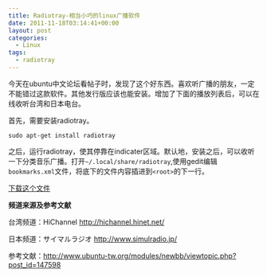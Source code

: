 ```yaml
---
title: Radiotray-相当小巧的linux广播软件
date: 2011-11-18T03:14:41+00:00
layout: post
categories:
  - Linux
tags:
  - radiotray
---
```


今天在ubuntu中文论坛看帖子时，发现了这个好东西。喜欢听广播的朋友，一定不能错过这款软件。其他发行版应该也能安装。增加了下面的播放列表后，可以在线收听台湾和日本电台。

首先，需要安装radiotray。
```
sudo apt-get install radiotray
```
之后，运行radiotray，使其停靠在indicater区域。默认地，安装之后，可以收听一下分类音乐广播。打开`~/.local/share/radiotray`,使用gedit编辑`bookmarks.xml`文件，将底下的文件内容插进到`<root>`的下一行。

[下载这个文件](http://115.com/file/bhk9fz5v#)

**频道来源及参考文献**

台湾频道：HiChannel http://hichannel.hinet.net/

日本频道：サイマルラジオ http://www.simulradio.jp/

参考文献：http://www.ubuntu-tw.org/modules/newbb/viewtopic.php?post_id=147598